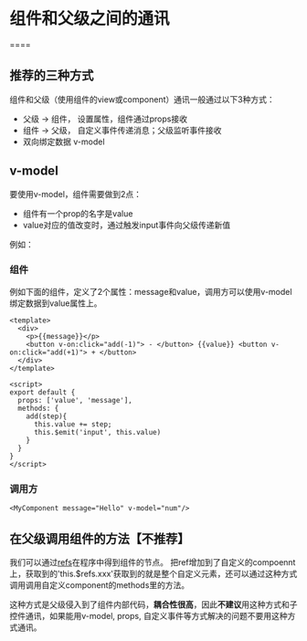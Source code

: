 # 组件和父级之间的通讯
====

## 推荐的三种方式

组件和父级（使用组件的view或component）通讯一般通过以下3种方式：

* 父级 -> 组件， 设置属性，组件通过props接收
* 组件 -> 父级， 自定义事件传递消息；父级监听事件接收
* 双向绑定数据 v-model 

## v-model

要使用v-model，组件需要做到2点：

* 组件有一个prop的名字是value 
* value对应的值改变时，通过触发input事件向父级传递新值

例如：

### 组件

例如下面的组件，定义了2个属性：message和value，调用方可以使用v-model绑定数据到value属性上。 

```
<template>
  <div>
    <p>{{message}}</p>
    <button v-on:click="add(-1)"> - </button> {{value}} <button v-on:click="add(+1)"> + </button>
  </div>
</template>

<script>
export default {
  props: ['value', 'message'],
  methods: {
    add(step){
      this.value += step;
      this.$emit('input', this.value)
    }
  }
}
</script>

```

### 调用方

```
<MyComponent message="Hello" v-model="num"/>
```

## 在父级调用组件的方法【不推荐】

我们可以通过[refs](../misc/refs.md)在程序中得到组件的节点。 把ref增加到了自定义的compoennt上，获取到的'this.$refs.xxx'获取到的就是整个自定义元素，还可以通过这种方式调用调用自定义component的methods里的方法。

这种方式是父级侵入到了组件内部代码，**耦合性很高**，因此**不建议**用这种方式和子控件通讯，如果能用v-model, props, 自定义事件等方式解决的问题不要用这种方式通讯。

